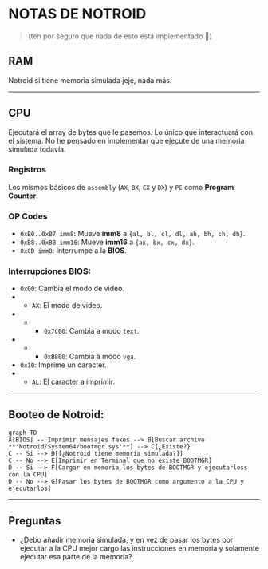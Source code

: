 # NOTAS DE NOTROID
> (ten por seguro que nada de esto está implementado 🗿)

## RAM
Notroid si tiene memoria simulada jeje, nada más.

---

## CPU
Ejecutará el array de bytes que le pasemos. Lo único que interactuará con el sistema. No he pensado en implementar que ejecute de una memoria simulada todavía.

### Registros
Los mismos básicos de `assembly` (`AX`, `BX`, `CX` y `DX`) y `PC` como **Program Counter**.

### OP Codes
- `0xB0..0xB7 imm8`: Mueve **imm8** a `{al, bl, cl, dl, ah, bh, ch, dh}`.
- `0xB8..0xBB imm16`: Mueve **imm16** a `{ax, bx, cx, dx}`.
- `0xCD imm8`: Interrumpe a la **BIOS**.

### Interrupciones BIOS:
- `0x00`: Cambia el modo de video.
- - `AX`: El modo de video.
- - - `0x7C00`: Cambia a modo `text`.
- - - `0xB800`: Cambia a modo `vga`.
- `0x10`: Imprime un caracter.
- - `AL`: El caracter a imprimir.

---

## Booteo de Notroid:
```mermaid
graph TD
A[BIOS] -- Imprimir mensajes fakes --> B[Buscar archivo **'Notroid/System64/bootmgr.sys'**] --> C{¿Existe?}
C -- Si --> D[[¿Notroid tiene memoria simulada?]]
C -- No --> E[Imprimir en Terminal que no existe BOOTMGR]
D -- Si --> F[Cargar en memoria los bytes de BOOTMGR y ejecutarloss con la CPU]
D -- No --> G[Pasar los bytes de BOOTMGR como argumento a la CPU y ejecutarlos]
```

---

## Preguntas
- ¿Debo añadir memoria simulada, y en vez de pasar los bytes por ejecutar a la CPU mejor cargo las instrucciones en memoria y solamente ejecutar esa parte de la memoria?
